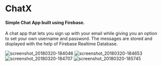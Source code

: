 # ChatX
#### Simple Chat App built using Firebase. 

A chat app that lets you sign up with your email while giving you an option to set your own username and password. The messages are stored 
and displayed with the help of Firebase Realtime Database.

![screenshot_20180320-184046](https://user-images.githubusercontent.com/32400008/37658023-8536910c-2c72-11e8-8750-274b68c59e04.jpg)
![screenshot_20180320-184653](https://user-images.githubusercontent.com/32400008/37658019-849b818a-2c72-11e8-8782-90e55b89508a.jpg)
![screenshot_20180320-184707](https://user-images.githubusercontent.com/32400008/37658020-84cf1ed2-2c72-11e8-92f9-c39542f0b537.jpg)
![screenshot_20180320-185745](https://user-images.githubusercontent.com/32400008/37658021-850311e2-2c72-11e8-889b-78ee9d1226bb.jpg)

